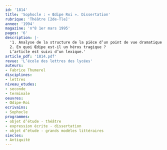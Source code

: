 ```yaml
---
id: '1814'
title: 'Sophocle : « Œdipe Roi ». Dissertation'
rubrique: 'Théâtre [2de-Tle]'
annee: '1994'
magazine: 'n°8 1er mars 1995'
pages: '6'
description: |-
  '1. Analyse de la structure de la pièce d’un point de vue dramatique et d’un point de vue générique
  2. En quoi Œdipe est-il un héros tragique ?
  L’article est suivi d’un lexique.'
article_pdf: '1814.pdf'
revue: 'L’école des lettres des lycées'
auteurs:
- Fabrice Thumerel
disciplines:
- lettres
niveau_etudes:
- seconde
- terminale
oeuvres:
- Œdipe-Roi
ecrivains:
- Sophocle
programmes:
- objet d’étude - théâtre
- expression écrite - dissertation
- objet d’étude - grands modèles littéraires
siecles:
- Antiquité
---
```

